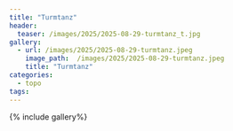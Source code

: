 ```yaml
---
title: "Turmtanz"
header:
  teaser: /images/2025/2025-08-29-turmtanz_t.jpg
gallery:
  - url: /images/2025/2025-08-29-turmtanz.jpeg
    image_path:  /images/2025/2025-08-29-turmtanz.jpeg
    title: "Turmtanz"
categories:
  - topo
tags:
---
```


{% include gallery%}

